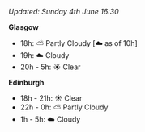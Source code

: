 *Updated: Sunday 4th June 16:30*

**Glasgow**

* 18h: :partly_sunny: Partly Cloudy [:cloud: as of 10h]
* 19h: :cloud: Cloudy
* 20h - 5h: :sunny: Clear

**Edinburgh**

* 18h - 21h: :sunny: Clear
* 22h - 0h: :partly_sunny: Partly Cloudy
* 1h - 5h: :cloud: Cloudy

